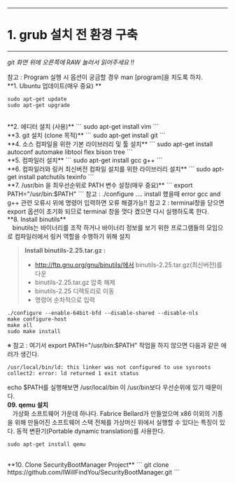 ﻿--------------------------------------------------
# 1. grub 설치 전 환경 구축
--------------------------------------------------
*git 화면 위에 오른쪽에 RAW 눌러서 읽어주세요 !!*

참고 : Program 실행 시 옵션이 궁금할 경우 man [program]을 치도록 하자.
</br>
**1. Ubuntu 업데이트(매우 중요) **
```
sudo apt-get update
sudo apt-get upgrade
```
</br>
**2. 에디터 설치 (사용)**
```
sudo apt-get install vim
```
</br>
**3. git 설치 (clone 목적)**
```
sudo apt-get install git
```
</br>
**4. 소스 컴파일을 위한 기본 라이브러리 및 툴 설치**
```
sudo apt-get install autoconf automake libtool flex bison tree
```
</br>
**5. 컴파일러 설치**
```
sudo apt-get install gcc g++
```
</br>
**6. 컴파일러와 링커 최신버전 컴파일 설치를 위한 라이브러리 설치**
```
sudo apt-get install patchutils texinfo
```
</br>
**7. /usr/bin 을 최우선순위로 PATH 변수 설정(매우 중요)**
```
export PATH="/usr/bin:$PATH"
```
참고 : ./configure .... install 했을때 error gcc and g++ 관련 오류시 위에 명령어 입력하면 오류 해결가능!!
참고 2 : terminal창을 닫으면 export 옵션이 초기화 되므로 terminal 창을 껏다 켰으면 다시 실행하도록 한다.
</br>
**8. Install binutils**
</br>
&nbsp;&nbsp;&nbsp;binutils는 바이너리를 조작 하거나 바이너리 정보를 보기 위한 프로그램들의 모임으로 컴파일러에서 링커 역할을 수행하기 위해 설치 

> **Install binutils-2.25.tar.gz :**
>- http://ftp.gnu.org/gnu/binutils/에서 binutils-2.25.tar.gz(최신버전)를 다운 
>- binutils-2.25.tar.gz 압축 해제 
>- binutils-2.25 디렉토리로 이동 
>- 명령어 순차적으로 입력
```
./configure --enable-64bit-bfd --disable-shared --disable-nls
make configure-host
make all
sudo make install
```
※ 참고 : 여기서 export PATH="/usr/bin:$PATH" 작업을 하지 않으면 다음과 같은 에러가 생긴다.
```
/usr/local/bin/ld: this linker was not configured to use sysroots
collect2: error: ld returned 1 exit status
```
echo $PATH를 실행해보면 /usr/local/bin 이 /usr/bin보다 우선순위에 있기 때문이다.
</br>
**09. qemu 설치**
</br>
&nbsp;&nbsp;&nbsp;가상화 소프트웨어 가운데 하나다. Fabrice Bellard가 만들었으며 x86 이외의 기종을 위해 만들어진 소프트웨어 스택 전체를 가상머신 위에서 실행할 수 있다는 특징이 있다. 동적 변환기(Portable dynamic translation)를 사용한다.
```
sudo apt-get install qemu
```
</br>
**10. Clone SecurityBootManager Project**
```
git clone https://github.com/IWillFindYou/SecurityBootManager.git
```
</br>